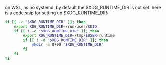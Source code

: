 on WSL, as no systemd, by default the $XDG_RUNTIME_DIR is not set.
here is a code snip for setting up $XDG_RUNTIME_DIR:
```bash
if [[ -z "$XDG_RUNTIME_DIR" ]]; then
	export XDG_RUNTIME_DIR=/run/user/$UID
	if [[ ! -d "$XDG_RUNTIME_DIR" ]]; then
		export XDG_RUNTIME_DIR=/tmp/$USER-runtime
		if [[ ! -d "$XDG_RUNTIME_DIR" ]]; then
			mkdir -m 0700 "$XDG_RUNTIME_DIR"
		fi
	fi
fi
```
